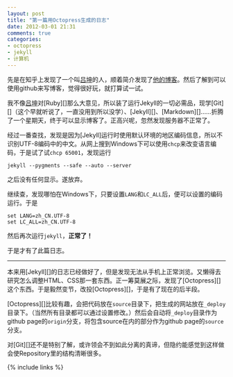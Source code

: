 ```yaml
---
layout: post
title: "第一篇用Octopress生成的日志"
date: 2012-03-01 21:31
comments: true
categories: 
- octopress
- jekyll
- 计算机
---
```

先是在知乎上发现了一个叫[吕坤][zhihu.lvkun]的人，顺着简介发现了[他的博客](http://lvkun.github.com/ "吕坤的github博客")。然后了解到可以使用github来写博客，觉得很好玩，就打算试一试。

我不像[吕坤][zhihu.lvkun]对[Ruby][]那么大意见，所以装了运行Jekyll的一切必需品，现学[Git][]（这个早就听说了，一直没用到所以没学）、[Jekyll][]、[Markdown][]……折腾了一个星期天，终于可以显示博客了。正高兴呢，忽然发现服务器不正常了。

经过一番查找，发现是因为[Jekyll]运行时使用默认环境的地区编码信息，所以不识别UTF-8编码中的中文。从网上搜到Windows下可以使用`chcp`来改变语言编码，于是试了试`chcp 65001`，发现运行

	jekyll --pygments --safe --auto --server

之后没有任何显示。遂放弃。

继续查，发现哪怕在Windows下，只要设置`LANG`和`LC_ALL`后，便可以设置的编码运行。于是

	set LANG=zh_CN.UTF-8
	set LC_ALL=zh_CN.UTF-8

然后再次运行`jekyll`，**正常了！**

于是才有了此篇日志。

----
本来用[Jekyll][]的日志已经做好了，但是发现无法从手机上正常浏览。又懒得去研究怎么调整HTML、CSS那一套东西。正一筹莫展之际，发现了[Octopress][]这个东西。于是毅然变节，改投[Octopress][]，于是有了现在的后半段。

[Octopress][]比较有趣，会把代码放在`source`目录下，把生成的网站放在`_deploy`目录下。（当然所有目录都可以通过设置修改。）然后会自动将`_deploy`目录作为github page的`origin`分支，将包含source在内的部分作为github page的`source`分支。

对[Git][]还不是特别了解，或许领会不到如此分离的真谛，但隐约能感觉到这样做会使Repository里的结构清晰很多。


[zhihu.lvkun]: 	http://www.zhihu.com/people/lv-kun				"吕坤的知乎主页"
{% include links %}
